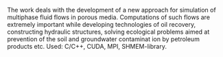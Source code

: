 The work deals with the development of a new approach for simulation of multiphase fluid flows in porous media. Computations of such flows are extremely important while developing technologies of oil recovery, constructing hydraulic
structures, solving ecological problems aimed at prevention of the soil and groundwater contaminat ion by petroleum products etc.
Used: C/C++, CUDA, MPI, SHMEM-library.